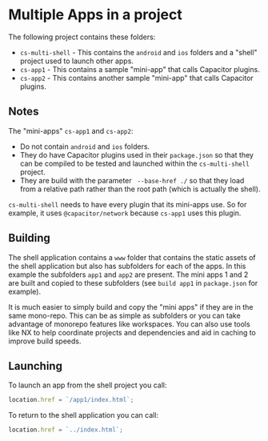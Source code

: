 # Multiple Apps in a project

The following project contains these folders:
- `cs-multi-shell` - This contains the `android` and `ios` folders and a "shell" project used to launch other apps.
- `cs-app1` - This contains a sample "mini-app" that calls Capacitor plugins.
- `cs-app2` - This contains another sample "mini-app" that calls Capacitor plugins.

## Notes
The "mini-apps" `cs-app1` and `cs-app2`:
- Do not contain `android` and `ios` folders.
- They do have Capacitor plugins used in their `package.json` so that they can be compiled to be tested and launched within the `cs-multi-shell` project.
- They are build with the parameter ` --base-href ./` so that they load from a relative path rather than the root path (which is actually the shell).

`cs-multi-shell` needs to have every plugin that its mini-apps use. So for example, it uses `@capacitor/network` because `cs-app1` uses this plugin.

## Building
The shell application contains a `www` folder that contains the static assets of the shell application but also has subfolders for each of the apps. In this example the subfolders `app1` and `app2` are present. The mini apps 1 and 2 are built and copied to these subfolders (see `build app1` in `package.json` for example).

It is much easier to simply build and copy the "mini apps" if they are in the same mono-repo. This can be as simple as subfolders or you can take advantage of monorepo features like workspaces. You can also use tools like NX to help coordinate projects and dependencies and aid in caching to improve build speeds.

## Launching
To launch an app from the shell project you call:
```typescript
location.href = `/app1/index.html`;
```

To return to the shell application you can call:
```typescript
location.href = `../index.html`;
```



